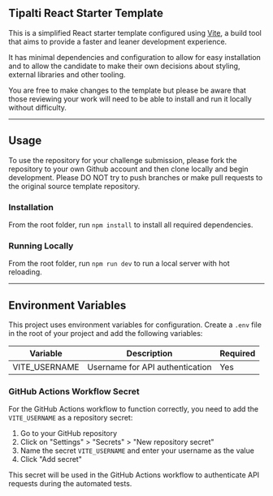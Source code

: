 ## Tipalti React Starter Template

This is a simplified React starter template configured using [Vite](https://vitejs.dev/guide/), a build tool that aims to provide a faster and leaner development experience.

It has minimal dependencies and configuration to allow for easy installation and to allow the candidate to make their own decisions about styling, external libraries and other tooling.

You are free to make changes to the template but please be aware that those reviewing your work will need to be able to install and run it locally without difficulty.

---

## Usage

To use the repository for your challenge submission, please fork the repository to your own Github account and then clone locally and begin development. Please DO NOT try to push branches or make pull requests to the original source template repository.

### Installation

From the root folder, run `npm install` to install all required dependencies.

### Running Locally

From the root folder, run `npm run dev` to run a local server with hot reloading.

---

## Environment Variables

This project uses environment variables for configuration. Create a `.env` file in the root of your project and add the following variables:

| Variable | Description | Required |
|----------|-------------|----------|
| VITE_USERNAME | Username for API authentication | Yes |

### GitHub Actions Workflow Secret

For the GitHub Actions workflow to function correctly, you need to add the `VITE_USERNAME` as a repository secret:

1. Go to your GitHub repository
2. Click on "Settings" > "Secrets" > "New repository secret"
3. Name the secret `VITE_USERNAME` and enter your username as the value
4. Click "Add secret"

This secret will be used in the GitHub Actions workflow to authenticate API requests during the automated tests.